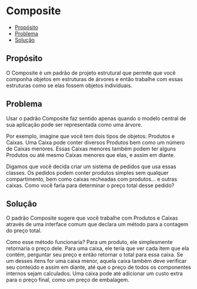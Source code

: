 # Composite

- [Propósito](#proposal)
- [Problema](#problem)
- [Solução](#solution)

## Propósito <a name = "proposal"></a>

O Composite é um padrão de projeto estrutural que permite que você componha objetos em estruturas de árvores e então trabalhe com essas estruturas como se elas fossem objetos individuais.

## Problema <a name = "problem"></a>

Usar o padrão Composite faz sentido apenas quando o modelo central de sua aplicação pode ser representada como uma árvore.

Por exemplo, imagine que você tem dois tipos de objetos: Produtos e Caixas. Uma Caixa pode conter diversos Produtos bem como um número de Caixas menores. Essas Caixas menores também podem ter alguns Produtos ou até mesmo Caixas menores que elas, e assim em diante.

Digamos que você decida criar um sistema de pedidos que usa essas classes. Os pedidos podem conter produtos simples sem qualquer compartimento, bem como caixas recheadas com produtos... e outras caixas. Como você faria para determinar o preço total desse pedido?

## Solução <a name = "solution"></a>

O padrão Composite sugere que você trabalhe com Produtos e Caixas através de uma interface comum que declara um método para a contagem do preço total.

Como esse método funcionaria? Para um produto, ele simplesmente retornaria o preço dele. Para uma caixa, ele teria que ver cada item que ela contém, perguntar seu preço e então retornar o total para essa caixa. Se um desses itens for uma caixa menor, aquela caixa também deve verificar seu conteúdo e assim em diante, até que o preço de todos os componentes internos sejam calculados. Uma caixa pode até adicionar um custo extra para o preço final, como um preço de embalagem.
